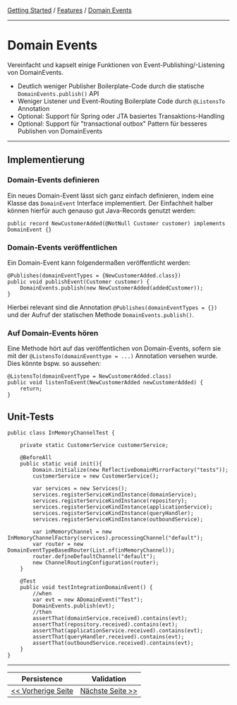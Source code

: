 [Getting Started](../index.md) / [Features](../features.md) / [Domain Events](domain_events.md)

---

# Domain Events
Vereinfacht und kapselt einige Funktionen von Event-Publishing/-Listening von DomainEvents.

-   Deutlich weniger Publisher Boilerplate-Code durch die statische  `DomainEvents.publish()`  API
-   Weniger Listener und Event-Routing Boilerplate Code durch  `@ListensTo`  Annotation
-   Optional: Support für Spring oder JTA basiertes Transaktions-Handling
-   Optional: Support für "transactional outbox" Pattern für besseres Publishen von DomainEvents

---

## Implementierung 

### Domain-Events definieren
Ein neues Domain-Event lässt sich ganz einfach definieren, indem eine Klasse das `DomainEvent` Interface implementiert.
Der Einfachheit halber können hierfür auch genauso gut Java-Records genutzt werden:

```
public record NewCustomerAdded(@NotNull Customer customer) implements DomainEvent {}
```

### Domain-Events veröffentlichen
Ein Domain-Event kann folgendermaßen veröffentlicht werden:

```
@Publishes(domainEventTypes = {NewCustomerAdded.class})
public void publishEvent(Customer customer) {
    DomainEvents.publish(new NewCustomerAdded(addedCustomer));
}
```

Hierbei relevant sind die Annotation `@Publishes(domainEventTypes = {})` und der Aufruf der statischen
Methode `DomainEvents.publish()`.

### Auf Domain-Events hören
Eine Methode hört auf das veröffentlichen von Domain-Events, sofern sie mit der `@ListensTo(domainEventtype = ...)`
Annotation versehen wurde.
Dies könnte bspw. so aussehen:

```
@ListensTo(domainEventType = NewCustomerAdded.class)
public void listenToEvent(NewCustomerAdded newCustomerAdded) {
    return;
}
```

## Unit-Tests
```
public class InMemoryChannelTest {

    private static CustomerService customerService;

    @BeforeAll
    public static void init(){
        Domain.initialize(new ReflectiveDomainMirrorFactory("tests"));
        customerService = new CustomerService();

        var services = new Services();
        services.registerServiceKindInstance(domainService);
        services.registerServiceKindInstance(repository);
        services.registerServiceKindInstance(applicationService);
        services.registerServiceKindInstance(queryHandler);
        services.registerServiceKindInstance(outboundService);

        var inMemoryChannel = new InMemoryChannelFactory(services).processingChannel("default");
        var router = new DomainEventTypeBasedRouter(List.of(inMemoryChannel));
        router.defineDefaultChannel("default");
        new ChannelRoutingConfiguration(router);
    }

    @Test
    public void testIntegrationDomainEvent() {
        //when
        var evt = new ADomainEvent("Test");
        DomainEvents.publish(evt);
        //then
        assertThat(domainService.received).contains(evt);
        assertThat(repository.received).contains(evt);
        assertThat(applicationService.received).contains(evt);
        assertThat(queryHandler.received).contains(evt);
        assertThat(outboundService.received).contains(evt);
    }
}
```

---

|            **Persistence**             |               **Validation**                |
|:--------------------------------------:|:-------------------------------------------:|
| [<< Vorherige Seite](./persistence.md) | [Nächste Seite >>](./validation_support.md) |
